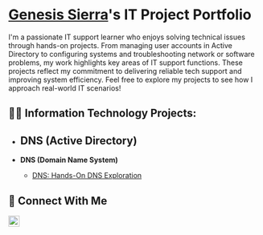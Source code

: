 # <a href="https://www.linkedin.com/in/genesis-sierra/">Genesis Sierra</a>'s IT Project Portfolio
I'm a passionate IT support learner who enjoys solving technical issues through hands-on projects. From managing user accounts in Active Directory to configuring systems and troubleshooting network or software problems, my work highlights key areas of IT support functions. These projects reflect my commitment to delivering reliable tech support and improving system efficiency. Feel free to explore my projects to see how I approach real-world IT scenarios!

<h2>👨‍💻 Information Technology Projects:</h2>

- <b>DNS (Active Directory)</b>
  -

- <b>DNS (Domain Name System)</b>
  - [DNS: Hands-On DNS Exploration](https://github.com/genesis-sierra/dns-hands-on-exploration)

## 🤳 Connect With Me

[<img align="left" alt="genesis-sierra | LinkedIn" width="22px" src="https://cdn.jsdelivr.net/npm/simple-icons@v3/icons/linkedin.svg" />][linkedin]

[linkedin]: https://linkedin.com/in/genesis-sierra
